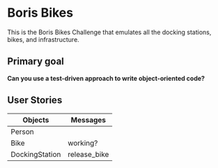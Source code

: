 # Boris Bikes

This is the Boris Bikes Challenge that emulates all the docking stations, bikes, and infrastructure.

## Primary goal

**Can you use a test-driven approach to write object-oriented code?**

## User Stories

| Objects | Messages |
| ------- | -------- |
| Person |
| Bike | working? |
| DockingStation | release_bike |